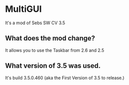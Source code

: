 # MultiGUI
It's a mod of Sebs SW CV 3.5
## What does the mod change?
It allows you to use the Taskbar from 2.6 and 2.5
## What version of 3.5 was used.
It's build 3.5.0.460 (aka the First Version of 3.5 to release.)
